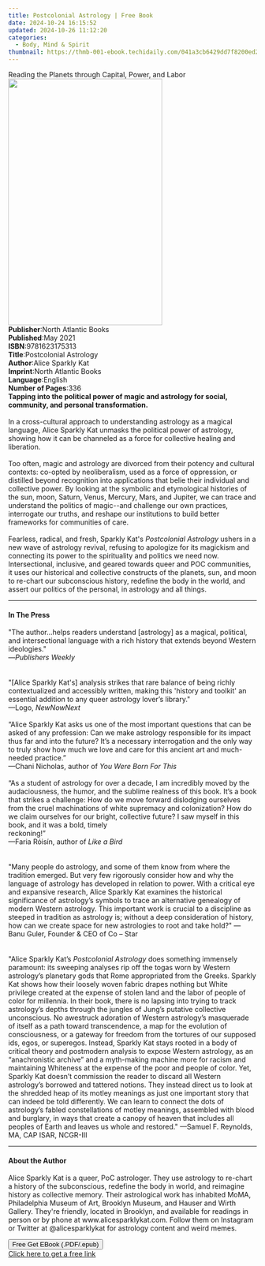 ```yaml
---
title: Postcolonial Astrology | Free Book
date: 2024-10-24 16:15:52
updated: 2024-10-26 11:12:20
categories:
  - Body, Mind & Spirit
thumbnail: https://thmb-001-ebook.techidaily.com/041a3cb6429dd7f8200ed2edf5e31204c979e44b7fd51e847daf46f90af8111d.jpg
---
```

<main id="book-container">
  <div class="flex flex-col">
    <div class="book-brief flex-1 py-6 px-4 sm:p-6 md:py-10 md:px-8">
      <!-- brief-->
      <div class="book-brief-main">
        Reading the Planets through Capital, Power, and Labor
      </div>
    </div>
    <div
      class="book-meta-info flex-1 grid gap-4 col-start-1 col-end-3 row-start-1 sm:mb-6 sm:grid-cols-4 lg:gap-6 lg:col-start-2 lg:row-end-6 lg:row-span-6 lg:mb-0"
    >
      <div
        class="book-meta-info-left place-content-center mt-4 p-4 text-sm leading-6 col-start-2 col-span-2 dark:text-slate-400"
      >
        <img
          class="w-full h-500 object-cover rounded-lg sm:h-255 sm:col-span-2 lg:col-span-full"
          src="https://img-001-ebook.techidaily.com/825ddd3497e3a200a7f35a1e4b4d72e2502cdce17b4dc1476698946c0f22b64e.jpg"
          alt=""
          width="312"
          height="500"
        />
      </div>
      <div
        class="book-meta-info-right mt-2 col-start-1 row-start-2 col-span-3 self-center"
      >
        <!-- meta data  -->
        <div class="flex flex-col px-4 md:px-8">
          <div class="flex-1">
            <strong>Publisher</strong>:<span class="px-2"
              >North Atlantic Books</span
            >
          </div>
          <div class="flex-1">
            <strong>Published</strong>:<span class="px-2">May 2021</span>
          </div>
          <div class="flex-1">
            <strong>ISBN</strong>:<span class="px-2">9781623175313</span>
          </div>
          <div class="flex-1">
            <strong>Title</strong>:<span class="px-2"
              >Postcolonial Astrology</span
            >
          </div>
          <div class="flex-1">
            <strong>Author</strong>:<span class="px-2">Alice Sparkly Kat</span>
          </div>
          <div class="flex-1">
            <strong>Imprint</strong>:<span class="px-2"
              >North Atlantic Books</span
            >
          </div>
          <div class="flex-1">
            <strong>Language</strong>:<span class="px-2">English</span>
          </div>
          <div class="flex-1">
            <strong>Number of Pages</strong>:<span class="px-2">336</span>
          </div>
        </div>
      </div>
    </div>
    <div class="book-description flex-1 py-6 px-4 sm:p-6 md:py-10 md:px-8">
      <div class="book-description-main">
        <div accordion-content="" id="description">
          <b
            >Tapping into the political power of magic and astrology for social,
            community, and personal transformation.</b
          ><br /><br />In a cross-cultural approach to understanding astrology
          as a magical language, Alice Sparkly Kat unmasks the political power
          of astrology, showing how it can be channeled as a force for
          collective healing and liberation.<br /><br />Too often, magic and
          astrology are divorced from their potency and cultural contexts:
          co-opted by neoliberalism, used as a force of oppression, or distilled
          beyond recognition into applications that belie their individual and
          collective power. By looking at the symbolic and etymological
          histories of the sun, moon, Saturn, Venus, Mercury, Mars, and Jupiter,
          we can trace and understand the politics of magic--and challenge our
          own practices, interrogate our truths, and reshape our institutions to
          build better frameworks for communities of care.<br /><br />Fearless,
          radical, and fresh, Sparkly Kat's <i>Postcolonial Astrology</i> ushers
          in a new wave of astrology revival, refusing to apologize for its
          magickism and connecting its power to the spirituality and politics we
          need now. Intersectional, inclusive, and geared towards queer and POC
          communities, it uses our historical and collective constructs of the
          planets, sun, and moon to re-chart our subconscious history, redefine
          the body in the world, and assert our politics of the personal, in
          astrology and all things.
        </div>
        <div class="accordion-fader"></div>
      </div>
    </div>
    <div class="book-excerpts flex-1 py-6 px-4 sm:p-6 md:py-10 md:px-8">
      <!-- excerpts-->
      <div class="book-excerpts-main">
        <hr />
        <h4 class="placeholder placeholder-heading">
          <span>In The Press</span>
        </h4>
        <p>
          "The author...helps readers understand [astrology] as a magical,
          political, and intersectional language&nbsp;with a rich history that
          extends beyond Western ideologies."&nbsp; <br />—<i
            >Publishers Weekly&nbsp;</i
          ><br /><br />
          <br />"[Alice Sparkly Kat's] analysis strikes that rare balance of
          being richly contextualized and accessibly written, making this
          'history and toolkit'&nbsp;an essential addition to any queer
          astrology lover’s library." <br />—Logo,&nbsp;<i>NewNowNext</i>
          <br /><br />“Alice Sparkly Kat asks us one of the most important
          questions that can be asked of any profession: Can we make astrology
          responsible for its impact thus far and into the future? It’s a
          necessary interrogation and the only way to truly show how much we
          love and care for this ancient art and much-needed practice.”<br />—Chani
          Nicholas, author of <i>You Were Born For This<br /></i><br />“As a
          student of astrology for over a decade, I am incredibly moved by the
          audaciousness, the humor, and the sublime realness of this book. It’s
          a book that strikes a challenge: How do we move forward dislodging
          ourselves from the cruel machinations of white supremacy and
          colonization? How do we claim ourselves for our bright, collective
          future? I saw myself in this book, and it was a bold, timely<br />reckoning!”<br />—Faria
          Róisín, author of <i>Like a Bird</i><br /><br />
          <br />"Many people do astrology, and some of them know from where the
          tradition emerged. But very few rigorously consider how and why the
          language of astrology has developed in relation to power. With a
          critical eye and expansive research, Alice Sparkly Kat examines the
          historical significance of astrology’s symbols to trace an alternative
          genealogy of modern Western astrology. This important work is crucial
          to a discipline as steeped in tradition as astrology is; without a
          deep consideration of history, how can we create space for new
          astrologies to root and take hold?" —Banu Guler, Founder &amp; CEO of
          Co – Star<br />&nbsp;<br /><br />"Alice Sparkly Kat’s
          <i>Postcolonial Astrology</i> does something immensely paramount: its
          sweeping analyses rip off the togas worn by Western astrology’s
          planetary gods that Rome appropriated from the Greeks. Sparkly Kat
          shows how their loosely woven fabric drapes nothing but White
          privilege created at the expense of stolen land and the labor of
          people of color for millennia. In their book, there is no lapsing into
          trying to track astrology’s depths through the jungles of Jung’s
          putative collective unconscious. No awestruck adoration of Western
          astrology’s masquerade of itself as a path toward transcendence, a map
          for the evolution of consciousness, or a gateway for freedom from the
          tortures of our supposed ids, egos, or superegos. Instead, Sparkly Kat
          stays rooted in a body of critical theory and postmodern analysis to
          expose Western astrology, as an “anachronistic archive” and a
          myth-making machine more for racism and maintaining Whiteness at the
          expense of the poor and people of color. Yet, Sparkly Kat doesn’t
          commission the reader to discard all Western astrology’s borrowed and
          tattered notions. They instead direct us to look at the shredded heap
          of its motley meanings as just one important story that can indeed be
          told differently. We can learn to connect the dots of astrology’s
          fabled constellations of motley meanings, assembled with blood and
          burglary, in ways that create a canopy of heaven that includes all
          peoples of Earth and leaves us whole and restored." —Samuel F.
          Reynolds, MA, CAP ISAR, NCGR-III
        </p>
      </div>
    </div>
    <div class="book-about-author flex-1 py-6 px-4 sm:p-6 md:py-10 md:px-8">
      <!-- about author-->
      <div class="book-main-author-main">
        <hr />
        <h4 class="placeholder placeholder-heading">
          <span>About the Author</span>
        </h4>
        <p>
          Alice Sparkly Kat is a queer, PoC astrologer. They use astrology to
          re-chart a history of the subconscious, redefine the body in world,
          and reimagine history as collective memory. Their astrological work
          has inhabited MoMA, Philadelphia Museum of Art, Brooklyn Museum, and
          Hauser and Wirth Gallery. They're friendly, located in Brooklyn, and
          available for readings in person or by phone at
          www.alicesparklykat.com. Follow them on Instagram or Twitter at
          @alicesparklykat for astrology content and weird memes.
        </p>
      </div>
    </div>
    <div class="book-free-get flex-1 py-6 px-4 sm:p-6 md:py-10 md:px-8">
      <button
        id="btn-free-get"
        class="bg-blue-500 hover:bg-blue-700 text-white font-bold py-2 px-4 rounded"
      >
        Free Get EBook (.PDF/.epub)
      </button>
      <div id="countdown-display" class="px-2 text-lg mt-2"></div>
      <a
        id="free-link"
        class="hidden bg-blue-500 hover:bg-blue-700 text-white font-bold py-2 px-4 rounded"
        href="https://www.ebooks.com/en-us/book/210105338/postcolonial-astrology/alice-sparkly-kat/"
        target="_blank"
        >Click here to get a free link</a
      >
    </div>
    <script>
      let countdownTime = 0;
      let countdownInterval = null;
      document
        .getElementById('btn-free-get')
        .addEventListener('click', startCountdown);
      function startCountdown() {
        countdownTime = new Date().getTime() + 60000 * 3;
        countdownInterval = setInterval(updateCountdown, 1000);
        document.getElementById('btn-free-get').disabled = true;
        document
          .getElementById('btn-free-get')
          .classList.add('bg-gray-500', 'cursor-not-allowed');
      }
      function updateCountdown() {
        let currentTime = new Date().getTime();
        let timeLeft = countdownTime - currentTime;
        let secondsLeft = Math.floor(timeLeft / 1000);
        document.getElementById('countdown-display').innerHTML =
          `Remaining time: ${secondsLeft} seconds.`;
        if (secondsLeft <= 0) {
          clearInterval(countdownInterval);
          document.getElementById('btn-free-get').classList.add('hidden');
          document.getElementById('free-link').classList.remove('hidden');
          document.getElementById('countdown-display').innerHTML = '';
        }
      }
    </script>
  </div>
</main>

